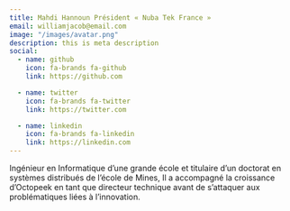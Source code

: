 ```yaml
---
title: Mahdi Hannoun Président « Nuba Tek France »
email: williamjacob@email.com
image: "/images/avatar.png"
description: this is meta description
social:
  - name: github
    icon: fa-brands fa-github
    link: https://github.com

  - name: twitter
    icon: fa-brands fa-twitter
    link: https://twitter.com

  - name: linkedin
    icon: fa-brands fa-linkedin
    link: https://linkedin.com
---
```


Ingénieur en Informatique d’une grande école et titulaire d’un doctorat en systèmes distribués de l’école de Mines, Il a accompagné la croissance d’Octopeek en tant que directeur technique avant de s’attaquer aux problématiques liées à l’innovation.